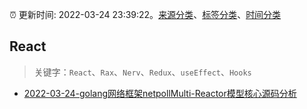 :alarm_clock: 更新时间: 2022-03-24 23:39:22。[来源分类](../README.md)、[标签分类](../TAGS.md)、[时间分类](../TIMELINE.md)

## React


> 关键字：`React`、`Rax`、`Nerv`、`Redux`、`useEffect`、`Hooks`



- [2022-03-24-golang网络框架netpollMulti-Reactor模型核心源码分析](https://toutiao.io/k/s1obguw) 